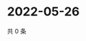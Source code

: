 # 2022-05-26

共 0 条

<!-- BEGIN WEIBO -->
<!-- 最后更新时间 Thu May 26 2022 20:32:44 GMT+0800 (China Standard Time) -->

<!-- END WEIBO -->
